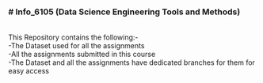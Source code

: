 **<h3># Info_6105 (Data Science Engineering Tools and Methods)</h3>**
</br>
This Repository contains the following:-
</br>
-The Dataset used for all the assignments
</br>
-All the assignments submitted in this course
</br>
-The Dataset and all the assignments have dedicated branches for them for easy access
